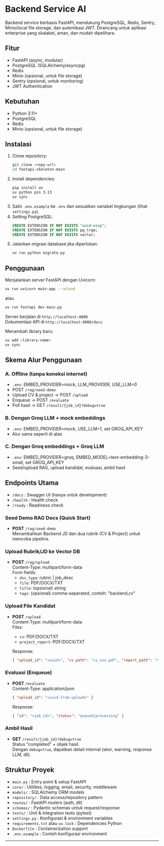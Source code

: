 # Backend Service AI

Backend service berbasis FastAPI, mendukung PostgreSQL, Redis, Sentry, Minio/local file storage, dan autentikasi JWT. Dirancang untuk aplikasi enterprise yang skalabel, aman, dan mudah dipelihara.

## Fitur

- FastAPI (async, modular)
- PostgreSQL (SQLAlchemy/asyncpg)
- Redis
- Minio (opsional, untuk file storage)
- Sentry (opsional, untuk monitoring)
- JWT Authentication

## Kebutuhan

- Python 3.11+
- PostgreSQL
- Redis
- Minio (opsional, untuk file storage)

## Instalasi

1. Clone repository:
   ```bash
   git clone <repo-url>
   cd fastapi-skeleton-main
   ```
2. Install dependencies:
   ```bash
   pip install uv
   uv python pin 3.13
   uv sync
   ```
3. Salin `.env.example` ke `.env` dan sesuaikan variabel lingkungan (lihat `settings.py`).
4. Setting PostgreSQL:
   ```sql
   CREATE EXTENSION IF NOT EXISTS "uuid-ossp";
   CREATE EXTENSION IF NOT EXISTS pg_trgm;
   CREATE EXTENSION IF NOT EXISTS vector;
   ```
5. Jalankan migrasi database jika diperlukan:
   ```bash
   uv run python migrate.py
   ```

## Penggunaan

Menjalankan server FastAPI dengan Uvicorn:

```bash
uv run uvicorn main:app --reload
```
atau
```bash
uv run fastapi dev main.py
```

Server berjalan di `http://localhost:8000`  
Dokumentasi API di `http://localhost:8000/docs`

Menambah library baru:
```bash
uv add <library-name>
uv sync
```

## Skema Alur Penggunaan

### A. Offline (tanpa koneksi internet)
- `.env`: EMBED_PROVIDER=mock, LLM_PROVIDER, USE_LLM=0
- POST `/rag/seed-demo`
- Upload CV & project → POST `/upload`
- Enqueue → POST `/evaluate`
- Poll hasil → GET `/result/{job_id}?debug=true`

### B. Dengan Groq LLM + mock embeddings
- `.env`: EMBED_PROVIDER=mock, USE_LLM=1, set GROQ_API_KEY
- Alur sama seperti di atas

### C. Dengan Groq embeddings + Groq LLM
- `.env`: EMBED_PROVIDER=groq, EMBED_MODEL=text-embedding-3-small, set GROQ_API_KEY
- Seed/upload RAG, upload kandidat, evaluasi, ambil hasil

## Endpoints Utama

- `/docs` : Swagger UI (hanya untuk development)
- `/health` : Health check
- `/ready` : Readiness check

### Seed Demo RAG Docs (Quick Start)
- **POST** `/rag/seed-demo`  
  Menambahkan Backend JD dan dua rubrik (CV & Project) untuk mencoba pipeline.

### Upload Rubrik/JD ke Vector DB
- **POST** `/rag/upload`  
  Content-Type: multipart/form-data  
  Form fields:
    - `doc_type`: rubric | job_desc
    - `file`: PDF/DOCX/TXT
    - `title`: (opsional) string
    - `tags`: (opsional) comma-separated, contoh: "backend,cv"

### Upload File Kandidat
- **POST** `/upload`  
  Content-Type: multipart/form-data  
  Files:
    - `cv`: PDF/DOCX/TXT
    - `project_report`: PDF/DOCX/TXT

  Response:
  ```json
  { "upload_id": "<uuid>", "cv_path": "cv_xxx.pdf", "report_path": "report_xxx.pdf" }
  ```

### Evaluasi (Enqueue)
- **POST** `/evaluate`  
  Content-Type: application/json  
  ```json
  { "upload_id": "<uuid-from-upload>" }
  ```
  Response:
  ```json
  { "id": "<job_id>", "status": "queued|processing" }
  ```

### Ambil Hasil
- **GET** `/result/{job_id}?debug=true`  
  Status "completed" + objek hasil.  
  Dengan `debug=true`, dapatkan detail internal (skor, warning, response LLM, dll).

## Struktur Proyek

- `main.py` : Entry point & setup FastAPI
- `core/` : Utilities, logging, email, security, middleware
- `models/` : SQLAlchemy ORM models
- `repository/` : Data access/repository pattern
- `routes/` : FastAPI routers (auth, dll)
- `schemas/` : Pydantic schemas untuk request/response
- `tests/` : Unit & integration tests (pytest)
- `settings.py` : Konfigurasi & environment variables
- `requirements.txt` atau `uv.lock` : Dependencies Python
- `Dockerfile` : Containerization support
- `.env.example` : Contoh konfigurasi environment

---